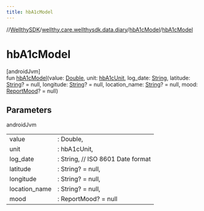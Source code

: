 ```yaml
---
title: hbA1cModel
---
```

//[WellthySDK](../../../index.html)/[wellthy.care.wellthysdk.data.diary](../index.html)/[hbA1cModel](index.html)/[hbA1cModel](hb-a1c-model.html)



# hbA1cModel



[androidJvm]\
fun [hbA1cModel](hb-a1c-model.html)(value: [Double](https://kotlinlang.org/api/latest/jvm/stdlib/kotlin/-double/index.html), unit: [hbA1cUnit](../hb-a1c-unit/index.html), log_date: [String](https://kotlinlang.org/api/latest/jvm/stdlib/kotlin/-string/index.html), latitude: [String](https://kotlinlang.org/api/latest/jvm/stdlib/kotlin/-string/index.html)? = null, longitude: [String](https://kotlinlang.org/api/latest/jvm/stdlib/kotlin/-string/index.html)? = null, location_name: [String](https://kotlinlang.org/api/latest/jvm/stdlib/kotlin/-string/index.html)? = null, mood: [ReportMood](../-report-mood/index.html)? = null)



## Parameters


androidJvm

| | |
|---|---|
| value | : Double, |
| unit | : hbA1cUnit, |
| log_date | : String, // ISO 8601 Date format |
| latitude | : String? = null, |
| longitude | : String? = null, |
| location_name | : String? = null, |
| mood | : ReportMood? = null |




